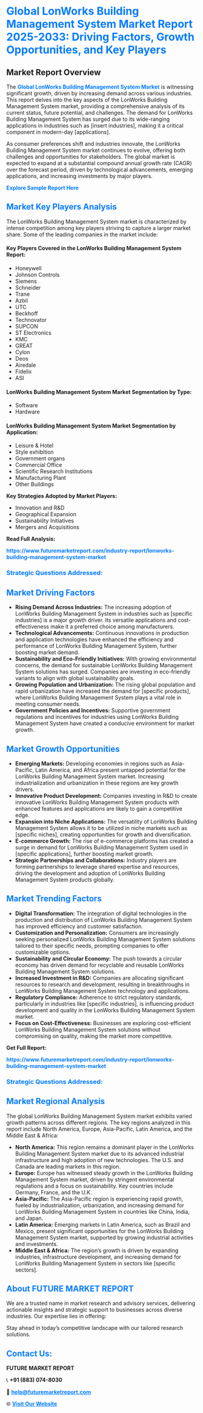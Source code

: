 <h1 style="color: #007BFF;">Global LonWorks Building Management System Market Report 2025-2033: Driving Factors, Growth Opportunities, and Key Players</h1>

<section id="overview">
<h2>Market Report Overview</h2>
<p>The <a href="https://www.futuremarketreport.com/industry-report/lonworks-building-management-system-market" style="color: #007BFF; text-decoration: none;"><strong>Global LonWorks Building Management System Market</strong></a> is witnessing significant growth, driven by increasing demand across various industries. This report delves into the key aspects of the LonWorks Building Management System market, providing a comprehensive analysis of its current status, future potential, and challenges. The demand for LonWorks Building Management System has surged due to its wide-ranging applications in industries such as [insert industries], making it a critical component in modern-day [applications].</p>
<p>As consumer preferences shift and industries innovate, the LonWorks Building Management System market continues to evolve, offering both challenges and opportunities for stakeholders. The global market is expected to expand at a substantial compound annual growth rate (CAGR) over the forecast period, driven by technological advancements, emerging applications, and increasing investments by major players.</p>
</section>

<section id="overview">
<p><a href="https://www.futuremarketreport.com/request-sample/reportId=35660" style="color: #007BFF; text-decoration: none;"><strong>Explore Sample Report Here</strong></a></p>
</section>

<section id="key-players">
<h2 style="color: #007BFF;">Market Key Players Analysis</h2>
<p>The LonWorks Building Management System market is characterized by intense competition among key players striving to capture a larger market share. Some of the leading companies in the market include:</p>
<h4>Key Players Covered in the LonWorks Building Management System Report:</h4>
<ul><li>Honeywell</li><li>Johnson Controls</li><li>Siemens</li><li>Schneider</li><li>Trane</li><li>Azbil</li><li>UTC</li><li>Beckhoff</li><li>Technovator</li><li>SUPCON</li><li>ST Electronics</li><li>KMC</li><li>GREAT</li><li>Cylon</li><li>Deos</li><li>Airedale</li><li>Fidelix</li><li>ASI</li></ul>
<h4>LonWorks Building Management System Market Segmentation by Type:</h4>
<ul><li>Software</li><li>Hardware</li></ul>

<h4>LonWorks Building Management System Market Segmentation by Application:</h4>
<ul><li>Leisure &amp; Hotel</li><li>Style exhibition</li><li>Government organs</li><li>Commercial Office</li><li>Scientific Research Institutions</li><li>Manufacturing Plant</li><li>Other Buildings</li></ul>
<p><strong>Key Strategies Adopted by Market Players:</strong></p>
<ul>
<li>Innovation and R&D</li>
<li>Geographical Expansion</li>
<li>Sustainability Initiatives</li>
<li>Mergers and Acquisitions</li>
</ul>
</section>

<section>
<p><strong>Read Full Analysis: </strong></p><a href="https://www.futuremarketreport.com/industry-report/lonworks-building-management-system-market" style="color: #007BFF; text-decoration: none;"><strong>https://www.futuremarketreport.com/industry-report/lonworks-building-management-system-market</strong></a>
<h3 style="color: #007BFF;">Strategic Questions Addressed:</h3>
</section>

<section id="driving-factors">
<h2 style="color: #007BFF;">Market Driving Factors</h2>
<ul>
<li><strong>Rising Demand Across Industries:</strong> The increasing adoption of LonWorks Building Management System in industries such as [specific industries] is a major growth driver. Its versatile applications and cost-effectiveness make it a preferred choice among manufacturers.</li>
<li><strong>Technological Advancements:</strong> Continuous innovations in production and application technologies have enhanced the efficiency and performance of LonWorks Building Management System, further boosting market demand.</li>
<li><strong>Sustainability and Eco-Friendly Initiatives:</strong> With growing environmental concerns, the demand for sustainable LonWorks Building Management System solutions has surged. Companies are investing in eco-friendly variants to align with global sustainability goals.</li>
<li><strong>Growing Population and Urbanization:</strong> The rising global population and rapid urbanization have increased the demand for [specific products], where LonWorks Building Management System plays a vital role in meeting consumer needs.</li>
<li><strong>Government Policies and Incentives:</strong> Supportive government regulations and incentives for industries using LonWorks Building Management System have created a conducive environment for market growth.</li>
</ul>
</section>

<section id="growth-opportunities">
<h2 style="color: #007BFF;">Market Growth Opportunities</h2>
<ul>
<li><strong>Emerging Markets:</strong> Developing economies in regions such as Asia-Pacific, Latin America, and Africa present untapped potential for the LonWorks Building Management System market. Increasing industrialization and urbanization in these regions are key growth drivers.</li>
<li><strong>Innovative Product Development:</strong> Companies investing in R&D to create innovative LonWorks Building Management System products with enhanced features and applications are likely to gain a competitive edge.</li>
<li><strong>Expansion into Niche Applications:</strong> The versatility of LonWorks Building Management System allows it to be utilized in niche markets such as [specific niches], creating opportunities for growth and diversification.</li>
<li><strong>E-commerce Growth:</strong> The rise of e-commerce platforms has created a surge in demand for LonWorks Building Management System used in [specific applications], further boosting market growth.</li>
<li><strong>Strategic Partnerships and Collaborations:</strong> Industry players are forming partnerships to leverage shared expertise and resources, driving the development and adoption of LonWorks Building Management System products globally.</li>
</ul>
</section>

<section id="trending-factors">
<h2 style="color: #007BFF;">Market Trending Factors</h2>
<ul>
<li><strong>Digital Transformation:</strong> The integration of digital technologies in the production and distribution of LonWorks Building Management System has improved efficiency and customer satisfaction.</li>
<li><strong>Customization and Personalization:</strong> Consumers are increasingly seeking personalized LonWorks Building Management System solutions tailored to their specific needs, prompting companies to offer customizable options.</li>
<li><strong>Sustainability and Circular Economy:</strong> The push towards a circular economy has driven demand for recyclable and reusable LonWorks Building Management System solutions.</li>
<li><strong>Increased Investment in R&D:</strong> Companies are allocating significant resources to research and development, resulting in breakthroughs in LonWorks Building Management System technology and applications.</li>
<li><strong>Regulatory Compliance:</strong> Adherence to strict regulatory standards, particularly in industries like [specific industries], is influencing product development and quality in the LonWorks Building Management System market.</li>
<li><strong>Focus on Cost-Effectiveness:</strong> Businesses are exploring cost-efficient LonWorks Building Management System solutions without compromising on quality, making the market more competitive.</li>
</ul>
</section>

<section>
<p><strong>Get Full Report: </strong></p><a href="https://www.futuremarketreport.com/industry-report/lonworks-building-management-system-market" style="color: #007BFF; text-decoration: none;"><strong>https://www.futuremarketreport.com/industry-report/lonworks-building-management-system-market</strong></a>
<h3 style="color: #007BFF;">Strategic Questions Addressed:</h3>
</section>


<section id="regional-analysis">
<h2 style="color: #007BFF;">Market Regional Analysis</h2>
<p>The global LonWorks Building Management System market exhibits varied growth patterns across different regions. The key regions analyzed in this report include North America, Europe, Asia-Pacific, Latin America, and the Middle East & Africa:</p>
<ul>
<li><strong>North America:</strong> This region remains a dominant player in the LonWorks Building Management System market due to its advanced industrial infrastructure and high adoption of new technologies. The U.S. and Canada are leading markets in this region.</li>
<li><strong>Europe:</strong> Europe has witnessed steady growth in the LonWorks Building Management System market, driven by stringent environmental regulations and a focus on sustainability. Key countries include Germany, France, and the U.K.</li>
<li><strong>Asia-Pacific:</strong> The Asia-Pacific region is experiencing rapid growth, fueled by industrialization, urbanization, and increasing demand for LonWorks Building Management System in countries like China, India, and Japan.</li>
<li><strong>Latin America:</strong> Emerging markets in Latin America, such as Brazil and Mexico, present significant opportunities for the LonWorks Building Management System market, supported by growing industrial activities and investments.</li>
<li><strong>Middle East & Africa:</strong> The region’s growth is driven by expanding industries, infrastructure development, and increasing demand for LonWorks Building Management System in sectors like [specific sectors].</li>
</ul>
</section>

<footer>
<h2 style="color: #007BFF;">About FUTURE MARKET REPORT</h2>
<p>We are a trusted name in market research and advisory services, delivering actionable insights and strategic support to businesses across diverse industries. Our expertise lies in offering:</p>

<p>Stay ahead in today’s competitive landscape with our tailored research solutions.</p>

<h2 style="color: #007BFF;">Contact Us:</h2>
<p><strong>FUTURE MARKET REPORT</strong></p>
<p>📞 <strong>+91 (883) 074-8030</strong></p>
<p>📧 <strong><a href="mailto:help@futuremarketreport.com" style="color: #007BFF;">help@futuremarketreport.com</a></strong></p>
<p>🌐 <strong><a href="https://www.futuremarketreport.com/" style="color: #007BFF;">Visit Our Website</a></strong></p>
</footer>